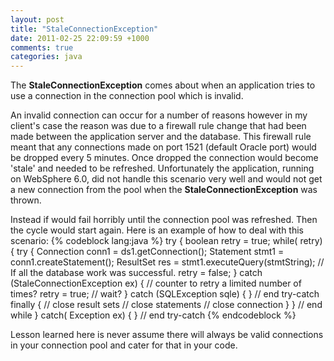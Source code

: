 ```yaml
---
layout: post
title: "StaleConnectionException"
date: 2011-02-25 22:09:59 +1000
comments: true
categories: java
---
```

The **StaleConnectionException** comes about when an application tries to use a connection in the connection pool which is invalid.

An invalid connection can occur for a number of reasons however in my client's case the reason was due to a firewall rule change that had been made between the application server and the database. This firewall rule meant that any connections made on port 1521 (default Oracle port) would be dropped every 5 minutes. Once dropped the connection would become 'stale' and needed to be refreshed. Unfortunately the application, running on WebSphere 6.0, did not handle this scenario very well and would not get a new connection from the pool when the **StaleConnectionException** was thrown.

Instead if would fail horribly until the connection pool was refreshed. Then the cycle would start again. Here is an example of how to deal with this scenario:
{% codeblock lang:java %}
try { 
  	boolean retry = true; 
  	while( retry) { 
	    try { 
	      Connection conn1 = ds1.getConnection(); 
	      Statement stmt1 = conn1.createStatement();
	      ResultSet res = stmt1.executeQuery(stmtString); // If all the database work was successful. 
	      retry = false; 
	    } 
	    catch (StaleConnectionException ex) { // counter to retry a limited number of times? 
	      	retry = true; // wait? 
	  	} 
	  	catch (SQLException sqle) { 
	  	} // end try-catch 
	  	finally { 
	  		// close result sets 
	  		// close statements 
	  		// close connection 
	  	} 
	} // end while 
} 
catch( Exception ex) { 
} // end try-catch 
{% endcodeblock %}

Lesson learned here is never assume there will always be valid connections in your connection pool and cater for that in your code.
